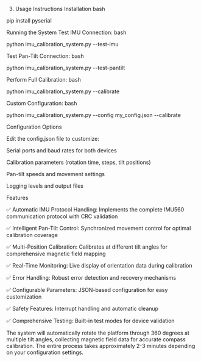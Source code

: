 3. Usage Instructions
Installation
bash


pip install pyserial


Running the System
Test IMU Connection:
bash

python imu_calibration_system.py --test-imu


Test Pan-Tilt Connection:
bash

python imu_calibration_system.py --test-pantilt


Perform Full Calibration:
bash

python imu_calibration_system.py --calibrate


Custom Configuration:
bash

python imu_calibration_system.py --config my_config.json --calibrate

Configuration Options

Edit the config.json file to customize:

Serial ports and baud rates for both devices

Calibration parameters (rotation time, steps, tilt positions)

Pan-tilt speeds and movement settings

Logging levels and output files

Features

✅ Automatic IMU Protocol Handling: Implements the complete IMU560 communication protocol with CRC validation

✅ Intelligent Pan-Tilt Control: Synchronized movement control for optimal calibration coverage

✅ Multi-Position Calibration: Calibrates at different tilt angles for comprehensive magnetic field mapping

✅ Real-Time Monitoring: Live display of orientation data during calibration

✅ Error Handling: Robust error detection and recovery mechanisms

✅ Configurable Parameters: JSON-based configuration for easy customization

✅ Safety Features: Interrupt handling and automatic cleanup

✅ Comprehensive Testing: Built-in test modes for device validation

The system will automatically rotate the platform through 360 degrees at multiple tilt angles, collecting magnetic field data for accurate compass calibration. The entire process takes approximately 2-3 minutes depending on your configuration settings.